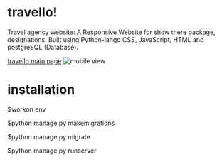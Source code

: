 # travello!

Travel agency website:  A Responsive Website for show there package, designations. Built using Python-jango CSS, JavaScript, HTML and postgreSQL (Database).


[travello main page](https://user-images.githubusercontent.com/108901697/186428130-17d26e2e-8a8f-4362-abce-70d55177c4fc.JPG)
![mobile view](https://user-images.githubusercontent.com/108901697/186428147-d56d1852-c426-4a52-b31e-ff11b7008b07.JPG)

# installation

 $workon env
 
 $python manage.py makemigrations
 
 $python manage.py migrate
 
 $python manage.py runserver

